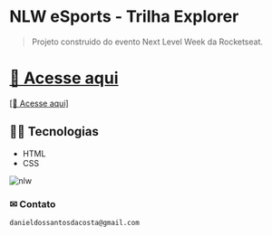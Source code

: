 # NLW eSports - Trilha Explorer
> Projeto construido do evento Next Level Week da Rocketseat.

[🔧 Acesse aqui](https://danielcosta12.github.io/nlwEsports/)
=======
<a href="https://danielcosta12.github.io/nlwEsports/" target="_blank">[🔧 Acesse aqui]</a>
## 👨‍💻 Tecnologias

- HTML
- CSS


![nlw](https://user-images.githubusercontent.com/72768515/190541068-25318143-6250-4f8b-a807-954ec0ea8776.gif)


### ✉ Contato 
    danieldossantosdacosta@gmail.com
    
